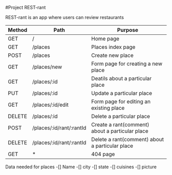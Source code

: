#Project REST-rant

REST-rant is an app where users can review restaurants

| Method | Path                     | Purpose                                         |
| ------ | ------------------------ | ----------------------------------------------- |
| GET    | /                        | Home page                                       |
| GET    | /places                  | Places index page                               |
| POST   | /places                  | Create new place                                |
| GET    | /places/new              | Form page for creating a new place              |
| GET    | /places/:id              | Deatils about a particular place                |
| PUT    | /places/:id              | Update a particular place                       |
| GET    | /places/:id/edit         | Form page for editing an existing place         |
| DELETE | /places/:id              | Delete a particular place                       |
| POST   | /places/:id/rant/:rantId | Create a rant(comment) about a particular place |
| DELETE | /places/:id/rant/:rantId | Delete a rant(comment) about a particular place |
| GET    | \*                       | 404 page                                        |

Data needed for places
-[] Name
-[] city
-[] state
-[] cuisines
-[] picture
